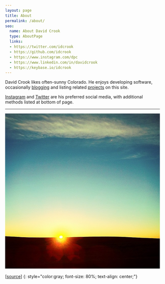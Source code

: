 ```yaml
---
layout: page
title: About
permalink: /about/
seo:
  name: About David Crook
  type: AboutPage
  links:
  - https://twitter.com/idcrook
  - https://github.com/idcrook
  - https://www.instagram.com/dpc
  - https://www.linkedin.com/in/davidcrook
  - https://keybase.io/idcrook
---
```


David Crook likes often-sunny Colorado. He enjoys developing software, occasionally [blogging](/) and listing related [projects](/projects/) on this site.

<a href="https://www.instagram.com/dpc/" target="_blank">Instagram</a> and <a href="https://twitter.com/idcrook" target="_blank">Twitter</a> are his preferred social media, with additional methods listed at bottom of page.

-----

![Sun's up! <>](/images/suns_up_2012-JAN-30.jpg "Backyard view of Sunrise, 2012-Jan-30")

\[<a href="https://instagram.com/p/mOSfY/" target="_blank">source</a>\]
{: style="color:gray; font-size: 80%; text-align: center;"}

